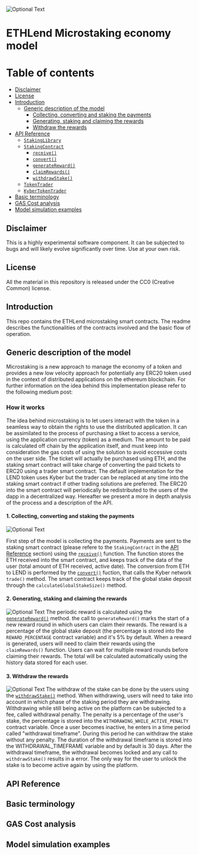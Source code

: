 ![Optional Text](../master/assets/header.png)
# ETHLend Microstaking economy model


Table of contents
=================

<!--ts-->
   * [Disclaimer](#disclaimer)
   * [License](#license)
   * [Introduction](#introduction)
      * [Generic description of the model](#generic-description-of-the-model)
          * [Collecting, converting and staking the payments](#1-collecting-converting-and-staking-the-payments)
          * [Generating, staking and claiming the rewards](#2-generating-staking-and-claiming-the-rewards)
          * [Withdraw the rewards](#3-withdraw-the-rewards)
   * [API Reference](#api-reference)
      * [`StakingLibrary`](#stakinglibrary)
      * [`StakingContract`](#stakingcontract)
        * [`receive()`](#receive)
        * [`convert()`](#convert)
        * [`generateReward()`](#generatereward)
        * [`claimRewards()`](#claimrewards)
        * [`withdrawStake()`](#withdrawstake)
      * [`TokenTrader`](#tokentrader)
      * [`KyberTokenTrader`](#kybertokentrader)
   * [Basic terminology](#basic-terminology)
   * [GAS Cost analysis](#gas-cost-analysis)
   * [Model simulation examples](#model-simulation-examples)
   
   
<!--te-->


## Disclaimer
This is a highly experimental software component. It can be subjected to bugs and will likely evolve significantly over time. Use at your own risk.

## License
All the material in this repository is released under the CC0 (Creative Common) license. 

## Introduction

This repo contains the ETHLend microstaking smart contracts. The readme  describes the functionalities of the contracts involved and the basic flow of operation.

## Generic description of the model

Microstaking is a new approach to manage the economy of a token and provides a new low velocity approach for potentially any ERC20 token used in the context of distributed applications on the ethereum blockchain. For further information on the idea behind this implementation please refer to the following medium post: <link to the post here>

### How it works

The idea behind microstaking is to let users interact with the token in a seamless way to obtain the rights to use the distributed application. It can be assimilated to the process of purchasing a tiket to access a service, using the application currency (token) as a medium. The amount to be paid is calculated off chain by the application itself, and must keep into consideration the gas costs of using the solution to avoid eccessive costs on the user side. The ticket will actually be purchased using ETH, and the staking smart contract will take charge of converting the paid tickets to ERC20 using a trader smart contract. The default implementation for the LEND token uses Kyber but the trader can be replaced at any time into the staking smart contract if other trading solutions are preferred.
The ERC20 into the smart contract will periodically be redistributed to the users of the dapp in a decentralized way. Hereafter we present a more in depth analysis of the process and a description of the API.

#### 1. Collecting, converting and staking the payments

![Optional Text](../master/assets/collection.png)

First step of the model is collecting the payments. Payments are sent to the staking smart contract (please refere to the `StakingContract` in the [API Reference](#api-reference) section) using the [`receive()`](#receive) function. The function stores the ETH received into the smart contract, and keeps track of the data of the user (total amount of ETH received, active date).
The conversion from ETH to LEND is performed by the [`convert()`](#convert) fuction, that calls the Kyber network `trade()` method.
The smart contract keeps track of the global stake deposit through the `calculateGlobalStakeSize()` method.

#### 2. Generating, staking and claiming the rewards

![Optional Text](../master/assets/rewards.png)
The periodic reward is calculated using the [`generateReward()`](#generatereward) method. the call to `generateReward()` marks the start of a new reward round in which users can claim their rewards.  The reward is a percentage of the global stake deposit (the percentage is stored into the `REWARD_PERCENTAGE` contract variable) and it's 5% by default. When a reward is generated, users will need to claim their rewards using the  `claimRewards()` function. Users can wait for multiple reward rounds before claiming their rewards. The total will be calculated automatically using the history data stored for each user.


#### 3. Withdraw the rewards

![Optional Text](../master/assets/withdraw.png)
The withdraw of the stake can be done by the users using the [`withdrawStake()`](#withdrawstake) method. When withdrawing, users will need to take into account in which phase of the staking period they are withdrawing. Withdrawing while still being active on the platform can be subjected to a fee, called withdrawal penalty. The penalty is a percentage of the user's stake, the percentage is stored into the `WITHDRAWING_WHILE_ACTIVE_PENALTY` contract variable. Once a user becomes inactive, he enters in a time period called "withdrawal timeframe". During this period he can withdraw the stake without any penalty. The duration of the withdrawal timeframe is stored into the WITHDRAWAL_TIMEFRAME variable and by default is 30 days. After the withdrawal timeframe, the withdrawal becomes locked and any call to `withdrawStake()` results in a error. The only way for the user to unlock the stake is to become active again by using the platform.

## API Reference

## Basic terminology

## GAS Cost analysis

## Model simulation examples

